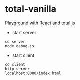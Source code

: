 # total-vanilla
Playground with React and total.js

- start server
```
cd server
node debug.js
```

- start client
```
cd client
http-server
localhost:8000/index.html
```
